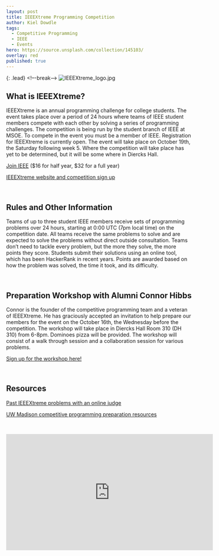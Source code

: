 ```yaml
---
layout: post
title: IEEEXtreme Programming Competition
author: Kiel Dowdle
tags:
  - Competitive Programming
  - IEEE
  - Events
hero: https://source.unsplash.com/collection/145103/
overlay: red
published: true
---
```

{: .lead}
<!–-break-–>
![IEEEXtreme_logo.jpg](https://ieeextreme.org/wp-content/uploads/2019/05/Xtreme_colour-e1557478323964.png)

## What is IEEEXtreme?

IEEEXtreme  is an annual programming challenge for college students. The event takes place over a period of 24 hours where teams of IEEE student members compete with each other by solving a series of programming challenges. The competition is being run by the student branch of IEEE at MSOE. To compete in the event you must be a member of IEEE. Registration for IEEEXtreme is currently open. The event will take place on October 19th, the Saturday following week 5. Where the competition will take place has yet to be determined, but it will be some where in Diercks Hall.

[Join IEEE](https://www.ieee.org/membership/join/index.html) ($16 for half year, $32 for a full year)

[IEEEXtreme website and competition sign up](https://ieeextreme.org/)  

&nbsp;

## Rules and Other Information

Teams of up to three student IEEE members receive sets of programming problems over 24 hours, starting at 0:00 UTC (7pm local time) on the competition date. All teams receive the same problems to solve and are expected to solve the problems without direct outside consultation. Teams don’t need to tackle every problem, but the more they solve, the more points they score. Students submit their solutions using an online tool, which has been HackerRank in recent years. Points are awarded based on how the problem was solved, the time it took, and its difficulty.

&nbsp;

## Preparation Workshop with Alumni Connor Hibbs

Connor is the founder of the competitive programming team and a veteran of IEEEXtreme. He has graciously accepted an invitation to help prepare our members for the event on the October 16th, the Wednesday before the competition. The workshop will take place in Diercks Hall Room 310 (DH 310) from 6-8pm. Dominoes pizza will be provided. The workshop will consist of a walk through session and a collaboration session for various problems. 

[Sign up for the workshop here!](https://forms.gle/nvYNCUMaHifznWsu6)

&nbsp;

## Resources

[Past IEEEXtreme problems with an online judge](https://csacademy.com/ieeextreme-practice/tasks/)

[UW Madison competitive programming preparation resources](http://pages.cs.wisc.edu/~dieter/ICPC/links.html)

&nbsp;
  
<iframe width="560" height="315" src="https://www.youtube.com/embed/Hk-8EJidS4A" frameborder="0" allow="accelerometer; autoplay; encrypted-media; gyroscope; picture-in-picture" allowfullscreen></iframe>
